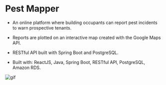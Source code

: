# Pest Mapper
* An online platform where building occupants can report pest incidents to warn prospective tenants.

* Reports are plotted on an interactive map created with the Google Maps API.

* RESTful API built with Spring Boot and PostgreSQL.

* Built with: ReactJS, Java, Spring Boot, RESTful API, PostgreSQL, Amazon RDS.


![gif](demo.gif)
